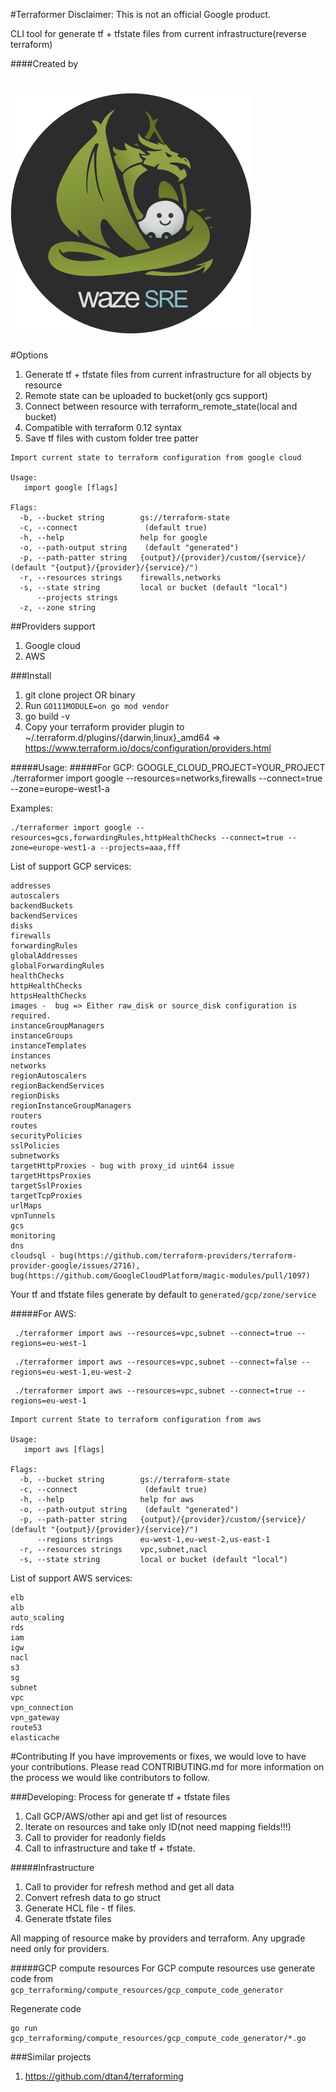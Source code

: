 #Terraformer
Disclaimer: This is not an official Google product.

CLI tool for generate tf + tfstate files from current infrastructure(reverse terraform)

####Created by
# ![Waze SRE](docs/waze-sre-logo.png)


#Options
1. Generate tf + tfstate files from current infrastructure for all objects by resource
2. Remote state can be uploaded to bucket(only gcs support)
3. Connect between resource with terraform_remote_state(local and bucket)
4. Compatible with terraform 0.12 syntax
5. Save tf files with custom folder tree patter

```
Import current state to terraform configuration from google cloud

Usage:
   import google [flags]

Flags:
  -b, --bucket string        gs://terraform-state
  -c, --connect               (default true)
  -h, --help                 help for google
  -o, --path-output string    (default "generated")
  -p, --path-patter string   {output}/{provider}/custom/{service}/ (default "{output}/{provider}/{service}/")
  -r, --resources strings    firewalls,networks
  -s, --state string         local or bucket (default "local")
      --projects strings
  -z, --zone string
```

##Providers support
1. Google cloud
2. AWS

###Install
1. git clone project OR binary
2. Run `GO111MODULE=on go mod vendor`
3. go build -v
4. Copy your terraform provider plugin to ~/.terraform.d/plugins/{darwin,linux}_amd64 => https://www.terraform.io/docs/configuration/providers.html


#####Usage:
#####For GCP:
GOOGLE_CLOUD_PROJECT=YOUR_PROJECT ./terraformer import google --resources=networks,firewalls --connect=true --zone=europe-west1-a

Examples: 

````
./terraformer import google --resources=gcs,forwardingRules,httpHealthChecks --connect=true --zone=europe-west1-a --projects=aaa,fff
````

List of support GCP services:
````
addresses
autoscalers
backendBuckets 
backendServices
disks
firewalls
forwardingRules
globalAddresses
globalForwardingRules
healthChecks
httpHealthChecks
httpsHealthChecks
images -  bug => Either raw_disk or source_disk configuration is required.
instanceGroupManagers
instanceGroups
instanceTemplates
instances
networks
regionAutoscalers
regionBackendServices
regionDisks
regionInstanceGroupManagers
routers
routes
securityPolicies 
sslPolicies
subnetworks
targetHttpProxies - bug with proxy_id uint64 issue
targetHttpsProxies
targetSslProxies
targetTcpProxies
urlMaps
vpnTunnels
gcs
monitoring
dns
cloudsql - bug(https://github.com/terraform-providers/terraform-provider-google/issues/2716), bug(https://github.com/GoogleCloudPlatform/magic-modules/pull/1097)
````



Your tf and tfstate files generate by default to `generated/gcp/zone/service`

#####For AWS:
````
 ./terraformer import aws --resources=vpc,subnet --connect=true --regions=eu-west-1
````
````
 ./terraformer import aws --resources=vpc,subnet --connect=false --regions=eu-west-1,eu-west-2
````
````
 ./terraformer import aws --resources=vpc,subnet --connect=true --regions=eu-west-1
````
````
Import current State to terraform configuration from aws

Usage:
   import aws [flags]

Flags:
  -b, --bucket string        gs://terraform-state
  -c, --connect               (default true)
  -h, --help                 help for aws
  -o, --path-output string    (default "generated")
  -p, --path-patter string   {output}/{provider}/custom/{service}/ (default "{output}/{provider}/{service}/")
      --regions strings      eu-west-1,eu-west-2,us-east-1
  -r, --resources strings    vpc,subnet,nacl
  -s, --state string         local or bucket (default "local")
````
List of support AWS services:
````
elb
alb
auto_scaling
rds
iam
igw
nacl
s3
sg
subnet
vpc
vpn_connection
vpn_gateway
route53
elasticache
````
 
#Contributing
If you have improvements or fixes, we would love to have your contributions. Please read CONTRIBUTING.md for more information on the process we would like contributors to follow.

###Developing:
Process for generate tf + tfstate files
1. Call GCP/AWS/other api and get list of resources
2. Iterate on resources and take only ID(not need mapping fields!!!)
3. Call to provider for readonly fields
4. Call to infrastructure and take tf + tfstate.


#####Infrastructure
1. Call to provider for refresh method and get all data
2. Convert refresh data to go struct
3. Generate HCL file - tf files.
4. Generate tfstate files

All mapping of resource make by providers and terraform. Any upgrade need only for providers.
 
#####GCP compute resources
For GCP compute resources use generate code from `gcp_terraforming/compute_resources/gcp_compute_code_generator`

Regenerate code 
````
go run gcp_terraforming/compute_resources/gcp_compute_code_generator/*.go
````


###Similar projects
1. https://github.com/dtan4/terraforming